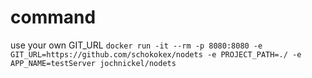 # command
use your own GIT_URL
```docker run -it --rm -p 8080:8080 -e GIT_URL=https://github.com/schokokex/nodets -e PROJECT_PATH=./ -e APP_NAME=testServer jochnickel/nodets```
